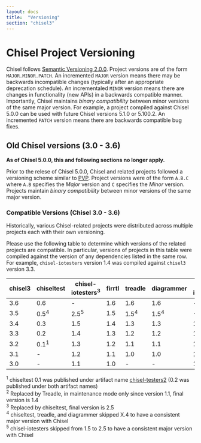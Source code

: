 ```yaml
---
layout: docs
title:  "Versioning"
section: "chisel3"
---
```


# Chisel Project Versioning

Chisel follows [Semantic Versioning 2.0.0](https://semver.org).
Project versions are of the form `MAJOR.MINOR.PATCH`.
An incremented `MAJOR` version means there may be backwards incompatible changes (typically after an appropriate deprecation schedule).
An incrementaled `MINOR` version means there are changes in functionality (new APIs) in a backwards compatible manner.
Importantly, Chisel maintains _binary compatibility_ between minor versions of the same major version.
For example, a project compiled against Chisel 5.0.0 can be used with future Chisel versions 5.1.0 or 5.100.2.
An incremented `PATCH` version means there are backwards compatible bug fixes.

## Old Chisel versions (3.0 - 3.6)

**As of Chisel 5.0.0, this and following sections no longer apply.**

Prior to the relese of Chisel 5.0.0, Chisel and related projects followed a versioning scheme similar to [PVP](https://pvp.haskell.org/).
Project versions were of the form `A.B.C` where `A.B` specifies the _Major_ version and `C` specifies the _Minor_ version.
Projects maintain _binary compatibility_ between minor versions of the same major version.

### Compatible Versions (Chisel 3.0 - 3.6)

Historically, various Chisel-related projects were distributed across multiple projects each with their own versioning.

Please use the following table to determine which versions of the related projects are compatible.
In particular, versions of projects in this table were compiled against the version of any dependencies listed in the same row.
For example, `chisel-iotesters` version 1.4 was compiled against `chisel3` version 3.3.

| chisel3 | chiseltest      | chisel-iotesters<sup>3</sup> | firrtl | treadle | diagrammer | firrtl-interpreter<sup>2</sup> |
| ------- | ----------      | ----------------             | ------ | ------- | ---------- | ----- |
| 3.6     | 0.6             | -                            | 1.6    | 1.6     | 1.6        | -     |
| 3.5     | 0.5<sup>4</sup> | 2.5<sup>5</sup>              | 1.5    | 1.5<sup>4</sup> | 1.5<sup>4</sup> | - |
| 3.4     | 0.3             | 1.5                          | 1.4    | 1.3     | 1.3        | 1.4 |
| 3.3     | 0.2             | 1.4                          | 1.3    | 1.2     | 1.2        | 1.3 |
| 3.2     | 0.1<sup>1</sup> | 1.3                          | 1.2    | 1.1     | 1.1        | 1.2 |
| 3.1     | -               | 1.2                          | 1.1    | 1.0     | 1.0        | 1.1 |
| 3.0     | -               | 1.1                          | 1.0    | -       | -          | 1.0 |

<sup>1</sup> chiseltest 0.1 was published under artifact name [chisel-testers2](https://search.maven.org/search?q=a:chisel-testers2_2.12) (0.2 was published under both artifact names)    
<sup>2</sup> Replaced by Treadle, in maintenance mode only since version 1.1, final version is 1.4    
<sup>3</sup> Replaced by chiseltest, final version is 2.5    
<sup>4</sup> chiseltest, treadle, and diagrammer skipped X.4 to have a consistent major version with Chisel    
<sup>5</sup> chisel-iotesters skipped from 1.5 to 2.5 to have a consistent major version with Chisel    
